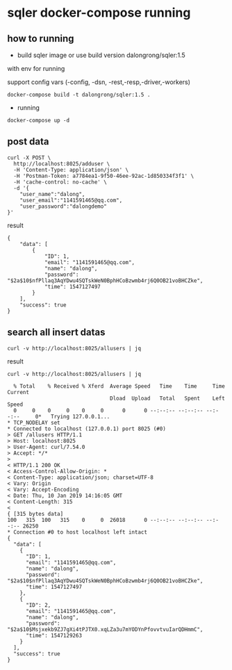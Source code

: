# sqler docker-compose running

## how to running

* build sqler image or use build version dalongrong/sqler:1.5

with env for running

support config vars (-config, -dsn, -rest,-resp,-driver,-workers)

```code
docker-compose build -t dalongrong/sqler:1.5 .
```

* running

```code
docker-compose up -d
```

##  post data

```code
curl -X POST \
  http://localhost:8025/adduser \
  -H 'Content-Type: application/json' \
  -H 'Postman-Token: a7784ea1-9f50-46ee-92ac-1d850334f3f1' \
  -H 'cache-control: no-cache' \
  -d '{
	"user_name":"dalong",
	"user_email":"1141591465@qq.com",
	"user_password":"dalongdemo"
}'
```

result

```code
{
    "data": [
        {
            "ID": 1,
            "email": "1141591465@qq.com",
            "name": "dalong",
            "password": "$2a$10$nfPllaq3AqYDwu4SQTskWeN0BphHCoBzwmb4rj6Q0OB21voBHCZke",
            "time": 1547127497
        }
    ],
    "success": true
}
```

## search all insert datas

```code
curl -v http://localhost:8025/allusers | jq
```
result

```code
curl -v http://localhost:8025/allusers | jq

  % Total    % Received % Xferd  Average Speed   Time    Time     Time  Current
                                 Dload  Upload   Total   Spent    Left  Speed
  0     0    0     0    0     0      0      0 --:--:-- --:--:-- --:--:--     0*   Trying 127.0.0.1...
* TCP_NODELAY set
* Connected to localhost (127.0.0.1) port 8025 (#0)
> GET /allusers HTTP/1.1
> Host: localhost:8025
> User-Agent: curl/7.54.0
> Accept: */*
> 
< HTTP/1.1 200 OK
< Access-Control-Allow-Origin: *
< Content-Type: application/json; charset=UTF-8
< Vary: Origin
< Vary: Accept-Encoding
< Date: Thu, 10 Jan 2019 14:16:05 GMT
< Content-Length: 315
< 
{ [315 bytes data]
100   315  100   315    0     0  26018      0 --:--:-- --:--:-- --:--:-- 26250
* Connection #0 to host localhost left intact
{
  "data": [
    {
      "ID": 1,
      "email": "1141591465@qq.com",
      "name": "dalong",
      "password": "$2a$10$nfPllaq3AqYDwu4SQTskWeN0BphHCoBzwmb4rj6Q0OB21voBHCZke",
      "time": 1547127497
    },
    {
      "ID": 2,
      "email": "1141591465@qq.com",
      "name": "dalong",
      "password": "$2a$10$Msjxekb9ZJ7gXi4tPJTX0.xqLZa3u7mYODYnPfovvtvuIarQDHmmC",
      "time": 1547129263
    }
  ],
  "success": true
}

```